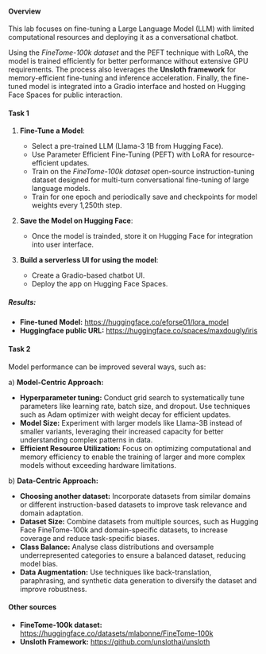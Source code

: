 #### Overview

This lab focuses on fine-tuning a Large Language Model (LLM) with limited computational resources and deploying it as a conversational chatbot. 

Using the *FineTome-100k dataset* and the PEFT technique with LoRA, the model is trained efficiently for better performance without extensive GPU requirements. The process also leverages the **Unsloth framework** for memory-efficient fine-tuning and inference acceleration. Finally, the fine-tuned model is integrated into a Gradio interface and hosted on Hugging Face Spaces for public interaction.

#### Task 1

1. **Fine-Tune a Model**:
   - Select a pre-trained LLM (Llama-3 1B from Hugging Face).
   - Use Parameter Efficient Fine-Tuning (PEFT) with LoRA for resource-efficient updates.
   - Train on the *FineTome-100k dataset* open-source instruction-tuning dataset designed for multi-turn conversational fine-tuning of large language models.
   - Train for one epoch and periodically save and checkpoints for model weights every 1,250th step.

2. **Save the Model on Hugging Face**:
   - Once the model is trainded, store it on Hugging Face for integration into user interface.

3. **Build a serverless UI for using the model**:
   - Create a Gradio-based chatbot UI.
   - Deploy the app on Hugging Face Spaces.

##### Results: 
- **Fine-tuned Model:** https://huggingface.co/eforse01/lora_model
- **Huggingface public URL:** https://huggingface.co/spaces/maxdougly/iris

#### Task 2

Model performance can be improved several ways, such as:

a) **Model-Centric Approach:** 
   - **Hyperparameter tuning:** Conduct grid search to systematically tune parameters like learning rate, batch size, and dropout. Use techniques such as Adam optimizer with weight decay for efficient updates.
   - **Model Size:** Experiment with larger models like Llama-3B instead of smaller variants, leveraging their increased capacity for better understanding complex patterns in data.
   - **Efficient Resource Utilization:** Focus on optimizing computational and memory efficiency to enable the training of larger and more complex models without exceeding hardware limitations.

b) **Data-Centric Approach:** 
   - **Choosing another dataset:** Incorporate datasets from similar domains or different instruction-based datasets to improve task relevance and domain adaptation.  
   - **Dataset Size:** Combine datasets from multiple sources, such as Hugging Face FineTome-100k and domain-specific datasets, to increase coverage and reduce task-specific biases.
   - **Class Balance:** Analyse class distributions and oversample underrepresented categories to ensure a balanced dataset, reducing model bias.
   - **Data Augmentation:** Use techniques like back-translation, paraphrasing, and synthetic data generation to diversify the dataset and improve robustness.

#### Other sources
- **FineTome-100k dataset:** https://huggingface.co/datasets/mlabonne/FineTome-100k
- **Unsloth Framework:** https://github.com/unslothai/unsloth 
